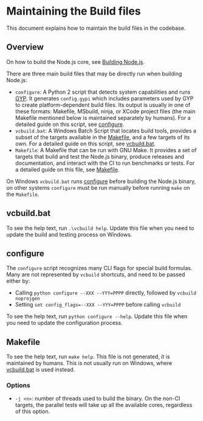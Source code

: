 # Maintaining the Build files

This document explains how to maintain the build files in the codebase.

## Overview

On how to build the Node.js core, see [Building Node.js](../../BUILDING.md).

There are three main build files that may be directly run when building Node.js:

* `configure`: A Python 2 script that detects system capabilities and runs [GYP](https://gyp.gsrc.io/docs/UserDocumentation.md). It generates `config.gypi` which includes parameters used by GYP to create platform-dependent build files. Its output is usually in one of these formats: Makefile, MSbuild, ninja, or XCode project files (the main Makefile mentioned below is maintained separately by humans). For a detailed guide on this script, see [configure](#configure).
* `vcbuild.bat`: A Windows Batch Script that locates build tools, provides a subset of the targets available in the [Makefile](#makefile), and a few targets of its own. For a detailed guide on this script, see [vcbuild.bat](#vcbuildbat).
* `Makefile`: A Makefile that can be run with GNU Make. It provides a set of targets that build and test the Node.js binary, produce releases and documentation, and interact with the CI to run benchmarks or tests. For a detailed guide on this file, see [Makefile](#makefile).

On Windows `vcbuild.bat` runs [configure](#configure) before building the Node.js binary, on other systems `configure` must be run manually before running `make` on the `Makefile`.

## vcbuild.bat

To see the help text, run `.\vcbuild help`. Update this file when you need to update the build and testing process on Windows.

## configure

The `configure` script recognizes many CLI flags for special build formulas. Many are not represented by `vcbuild` shortcuts, and need to be passed either by:

* Calling `python configure --XXX --YYY=PPPP` directly, followed by `vcbuild
noprojgen`
* Setting `set config_flags=--XXX --YYY=PPPP` before calling `vcbuild`

To see the help text, run `python configure --help`. Update this file when you need to update the configuration process.

## Makefile

To see the help text, run `make help`. This file is not generated, it is maintained by humans. This is not usually run on Windows, where [vcbuild.bat](#vcbuildbat) is used instead.

### Options

* `-j <n>`: number of threads used to build the binary. On the non-CI targets, the parallel tests will take up all the available cores, regardless of this option.
